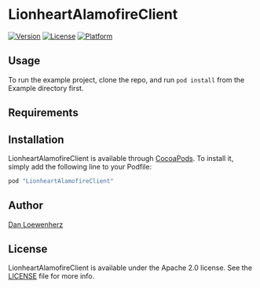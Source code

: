 # LionheartAlamofireClient

[![Version](https://img.shields.io/cocoapods/v/LionheartAlamofireClient.svg?style=flat)](http://cocoapods.org/pods/LionheartAlamofireClient)
[![License](https://img.shields.io/cocoapods/l/LionheartAlamofireClient.svg?style=flat)](http://cocoapods.org/pods/LionheartAlamofireClient)
[![Platform](https://img.shields.io/cocoapods/p/LionheartAlamofireClient.svg?style=flat)](http://cocoapods.org/pods/LionheartAlamofireClient)

## Usage

To run the example project, clone the repo, and run `pod install` from the Example directory first.

## Requirements

## Installation

LionheartAlamofireClient is available through [CocoaPods](http://cocoapods.org). To install
it, simply add the following line to your Podfile:

```ruby
pod "LionheartAlamofireClient"
```

## Author

[Dan Loewenherz](https://github.com/dlo)

## License

LionheartAlamofireClient is available under the Apache 2.0 license. See the [LICENSE](LICENSE) file for more info.
